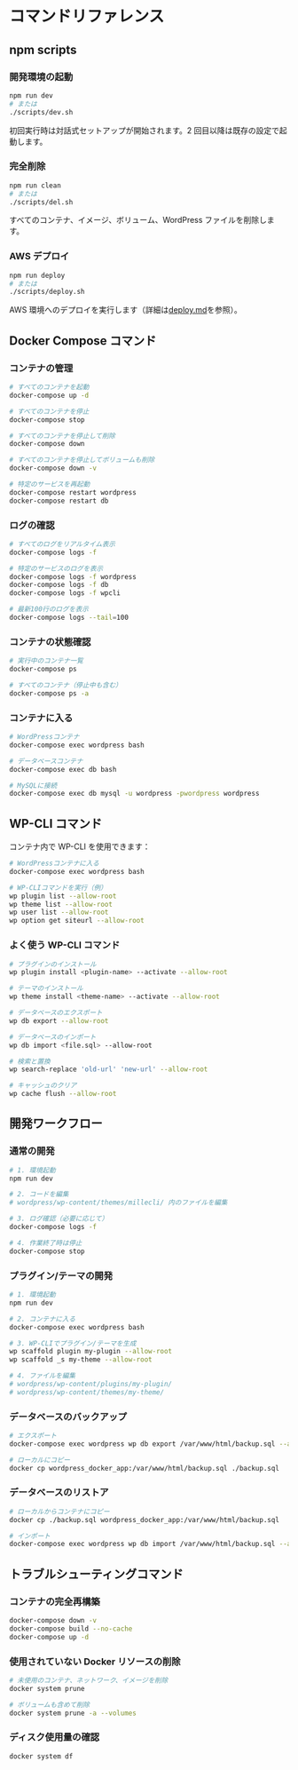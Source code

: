 # コマンドリファレンス

## npm scripts

### 開発環境の起動

```bash
npm run dev
# または
./scripts/dev.sh
```

初回実行時は対話式セットアップが開始されます。2 回目以降は既存の設定で起動します。

### 完全削除

```bash
npm run clean
# または
./scripts/del.sh
```

すべてのコンテナ、イメージ、ボリューム、WordPress ファイルを削除します。

### AWS デプロイ

```bash
npm run deploy
# または
./scripts/deploy.sh
```

AWS 環境へのデプロイを実行します（詳細は[deploy.md](./deploy.md)を参照）。

## Docker Compose コマンド

### コンテナの管理

```bash
# すべてのコンテナを起動
docker-compose up -d

# すべてのコンテナを停止
docker-compose stop

# すべてのコンテナを停止して削除
docker-compose down

# すべてのコンテナを停止してボリュームも削除
docker-compose down -v

# 特定のサービスを再起動
docker-compose restart wordpress
docker-compose restart db
```

### ログの確認

```bash
# すべてのログをリアルタイム表示
docker-compose logs -f

# 特定のサービスのログを表示
docker-compose logs -f wordpress
docker-compose logs -f db
docker-compose logs -f wpcli

# 最新100行のログを表示
docker-compose logs --tail=100
```

### コンテナの状態確認

```bash
# 実行中のコンテナ一覧
docker-compose ps

# すべてのコンテナ（停止中も含む）
docker-compose ps -a
```

### コンテナに入る

```bash
# WordPressコンテナ
docker-compose exec wordpress bash

# データベースコンテナ
docker-compose exec db bash

# MySQLに接続
docker-compose exec db mysql -u wordpress -pwordpress wordpress
```

## WP-CLI コマンド

コンテナ内で WP-CLI を使用できます：

```bash
# WordPressコンテナに入る
docker-compose exec wordpress bash

# WP-CLIコマンドを実行（例）
wp plugin list --allow-root
wp theme list --allow-root
wp user list --allow-root
wp option get siteurl --allow-root
```

### よく使う WP-CLI コマンド

```bash
# プラグインのインストール
wp plugin install <plugin-name> --activate --allow-root

# テーマのインストール
wp theme install <theme-name> --activate --allow-root

# データベースのエクスポート
wp db export --allow-root

# データベースのインポート
wp db import <file.sql> --allow-root

# 検索と置換
wp search-replace 'old-url' 'new-url' --allow-root

# キャッシュのクリア
wp cache flush --allow-root
```

## 開発ワークフロー

### 通常の開発

```bash
# 1. 環境起動
npm run dev

# 2. コードを編集
# wordpress/wp-content/themes/millecli/ 内のファイルを編集

# 3. ログ確認（必要に応じて）
docker-compose logs -f

# 4. 作業終了時は停止
docker-compose stop
```

### プラグイン/テーマの開発

```bash
# 1. 環境起動
npm run dev

# 2. コンテナに入る
docker-compose exec wordpress bash

# 3. WP-CLIでプラグイン/テーマを生成
wp scaffold plugin my-plugin --allow-root
wp scaffold _s my-theme --allow-root

# 4. ファイルを編集
# wordpress/wp-content/plugins/my-plugin/
# wordpress/wp-content/themes/my-theme/
```

### データベースのバックアップ

```bash
# エクスポート
docker-compose exec wordpress wp db export /var/www/html/backup.sql --allow-root

# ローカルにコピー
docker cp wordpress_docker_app:/var/www/html/backup.sql ./backup.sql
```

### データベースのリストア

```bash
# ローカルからコンテナにコピー
docker cp ./backup.sql wordpress_docker_app:/var/www/html/backup.sql

# インポート
docker-compose exec wordpress wp db import /var/www/html/backup.sql --allow-root
```

## トラブルシューティングコマンド

### コンテナの完全再構築

```bash
docker-compose down -v
docker-compose build --no-cache
docker-compose up -d
```

### 使用されていない Docker リソースの削除

```bash
# 未使用のコンテナ、ネットワーク、イメージを削除
docker system prune

# ボリュームも含めて削除
docker system prune -a --volumes
```

### ディスク使用量の確認

```bash
docker system df
```
